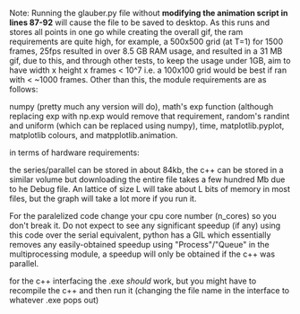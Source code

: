 Note:
Running the glauber.py file without **modifying the animation script in lines 87-92** will cause the file to be saved to desktop.
As this runs and stores all points in one go while creating the overall gif, the ram requirements are quite high, 
for example, a 500x500 grid (at T=1) for 1500 frames, 25fps resulted in over 8.5 GB RAM usage, and resulted in a 31 MB gif, 
due to this, and through other tests, to keep the usage under 1GB, aim to have width x height x frames < 10^7
i.e. a 100x100 grid would be best if ran with < ~1000 frames. Other than this, the module requirements are as follows:

numpy (pretty much any version will do), math's exp function (although replacing exp with np.exp would remove that requirement, 
random's randint and uniform (which can be replaced using numpy), time, matplotlib.pyplot, matplotlib colours, and matpplotlib.animation.

in terms of hardware requirements:

the series/parallel can be stored in about 84kb, the c++ can be stored in a similar volume but downloading the entire file takes a few hundred Mb due to he Debug file. 
An lattice of size L will take about L bits of memory in most files, but the graph will take a lot more if you run it.

For the paralelized code change your cpu core number (n_cores) so you don't break it. Do not expect to see any significant speedup (if any) 
using this code over the serial equivalent, python has a GIL which essentially removes any easily-obtained speedup using "Process"/"Queue" 
in the multiprocessing module, a speedup will only be obtained if the c++ was parallel.

for the c++ interfacing the .exe *should* work, but you might have to recompile the c++ and then run it (changing the file name in the interface to whatever .exe pops out)

